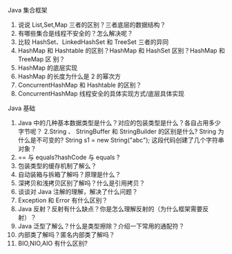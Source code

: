Java 集合框架
1. 说说 List,Set,Map 三者的区别？三者底层的数据结构？
2. 有哪些集合是线程不安全的？怎么解决呢？
3. ⽐较 HashSet、LinkedHashSet 和 TreeSet 三者的异同
4. HashMap 和 Hashtable 的区别？HashMap 和 HashSet 区别？HashMap 和 TreeMap 区
   别？
5. HashMap 的底层实现
6. HashMap 的⻓度为什么是 2 的幂次⽅
7. ConcurrentHashMap 和 Hashtable 的区别？
8. ConcurrentHashMap 线程安全的具体实现⽅式/底层具体实现



Java 基础
1. Java 中的⼏种基本数据类型是什么？对应的包装类型是什么？各⾃占⽤多少字节呢？
   2.String 、 StringBuffer 和 StringBuilder 的区别是什么? String 为什么是不可变的?
   String s1 = new String("abc"); 这段代码创建了⼏个字符串对象？
4. == 与 equals?hashCode 与 equals ?
5. 包装类型的缓存机制了解么？
6. ⾃动装箱与拆箱了解吗？原理是什么？
7. 深拷⻉和浅拷⻉区别了解吗？什么是引⽤拷⻉？
8. 谈谈对 Java 注解的理解，解决了什么问题？
9. Exception 和 Error 有什么区别？
10. Java 反射？反射有什么缺点？你是怎么理解反射的（为什么框架需要反射）？
11. Java 泛型了解么？什么是类型擦除？介绍⼀下常⽤的通配符？
12. 内部类了解吗？匿名内部类了解吗？
13. BIO,NIO,AIO 有什么区别?